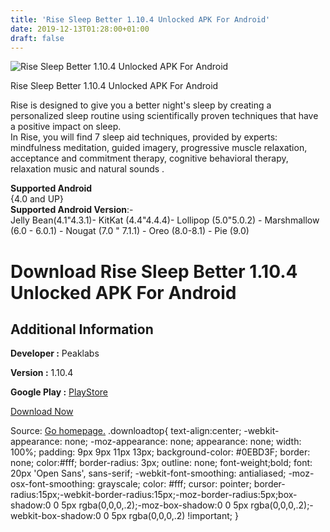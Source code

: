 ```yaml
---
title: 'Rise Sleep Better 1.10.4 Unlocked APK For Android'
date: 2019-12-13T01:28:00+01:00
draft: false
---
```


![Rise Sleep Better 1.10.4 Unlocked APK For Android](https://i2.wp.com/apkhome.net/wp-content/uploads/2019/12/Rise-Sleep-Better-1.10.4-Unlocked.png "Rise Sleep Better 1.10.4 Unlocked APK For Android")

  

Rise Sleep Better 1.10.4 Unlocked APK For Android

Rise is designed to give you a better night's sleep by creating a personalized sleep routine using scientifically proven techniques that have a positive impact on sleep.  
In Rise, you will find 7 sleep aid techniques, provided by experts: mindfulness meditation, guided imagery, progressive muscle relaxation, acceptance and commitment therapy, cognitive behavioral therapy, relaxation music and natural sounds .

**Supported Android**  
{4.0 and UP}  
**Supported Android Version**:-  
Jelly Bean(4.1"4.3.1)- KitKat (4.4"4.4.4)- Lollipop (5.0"5.0.2) - Marshmallow (6.0 - 6.0.1) - Nougat (7.0 " 7.1.1) - Oreo (8.0-8.1) - Pie (9.0)

Download Rise Sleep Better 1.10.4 Unlocked APK For Android
==========================================================

Additional Information
----------------------

**Developer :** Peaklabs

**Version :** 1.10.4

**Google Play :** [PlayStore](https://play.google.com/store/apps/details?id=com.brainbow.rise.app)

  

[Download Now](https://store4app.co/post/rise-sleep-better-1-10-4-unlocked-apk-for-android_1576162099)

  
Source: [Go homepage.](https://store4app.co/post/rise-sleep-better-1-10-4-unlocked-apk-for-android_1576162099) .downloadtop{ text-align:center; -webkit-appearance: none; -moz-appearance: none; appearance: none; width: 100%; padding: 9px 9px 11px 13px; background-color: #0EBD3F; border: none; color:#fff; border-radius: 3px; outline: none; font-weight;bold; font: 20px 'Open Sans', sans-serif; -webkit-font-smoothing: antialiased; -moz-osx-font-smoothing: grayscale; color: #fff; cursor: pointer; border-radius:15px;-webkit-border-radius:15px;-moz-border-radius:5px;box-shadow:0 0 5px rgba(0,0,0,.2);-moz-box-shadow:0 0 5px rgba(0,0,0,.2);-webkit-box-shadow:0 0 5px rgba(0,0,0,.2) !important; }